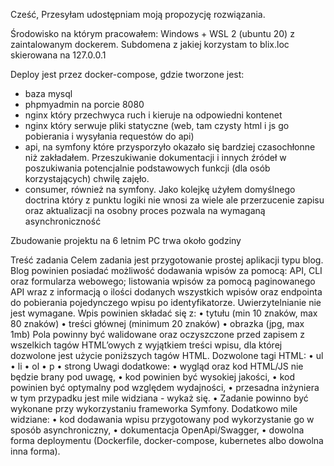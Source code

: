 Cześć,
Przesyłam udostępniam moją propozycję rozwiązania.

Środowisko na którym pracowałem:
Windows + WSL 2 (ubuntu 20) z zaintalowanym dockerem. Subdomena z jakiej korzystam 
to blix.loc skierowana na 127.0.0.1

Deploy jest przez docker-compose, gdzie tworzone jest:
- baza mysql
- phpmyadmin na porcie 8080
- nginx który przechwyca ruch i kieruje na odpowiedni kontenet
- nginx który serwuje pliki statyczne (web, tam czysty html i js go pobierania i wysyłania requestów do api)
- api, na symfony które przysporzyło okazało się bardziej czasochłonne niż zakładałem. Przeszukiwanie dokumentacji i innych źródeł w poszukiwania potencjalnie podstawowych funkcji (dla osób korzystających) chwilę zajęło. 
- consumer, również na symfony. Jako kolejkę użyłem domyślnego doctrina który z punktu logiki nie wnosi za wiele ale przerzucenie zapisu oraz aktualizacji na osobny proces pozwala na wymaganą asynchroniczność
 
Zbudowanie projektu na 6 letnim PC trwa około godziny

Treść zadania
Celem zadania jest przygotowanie prostej aplikacji typu blog. Blog powinien posiadać możliwość
dodawania wpisów za pomocą: API, CLI oraz formularza webowego; listowania wpisów za pomocą
paginowanego API wraz z informacją o ilości dodanych wszystkich wpisów oraz endpointa
do pobierania pojedynczego wpisu po identyfikatorze. Uwierzytelnianie nie jest wymagane.
Wpis powinien składać się z:
• tytułu (min 10 znaków, max 80 znaków)
• treści głównej (minimum 20 znaków)
• obrazka (jpg, max 1mb)
Pola powinny być walidowane oraz oczyszczone przed zapisem z wszelkich tagów HTML’owych
z wyjątkiem treści wpisu, dla której dozwolone jest użycie poniższych tagów HTML.
Dozwolone tagi HTML:
• ul
• li
• ol
• p
• strong
Uwagi dodatkowe:
• wygląd oraz kod HTML/JS nie będzie brany pod uwagę,
• kod powinien być wysokiej jakości,
• kod powinien być optymalny pod względem wydajności,
• przesadna inżyniera w tym przypadku jest mile widziana - wykaż się.
• Zadanie powinno być wykonane przy wykorzystaniu frameworka Symfony.
Dodatkowo mile widziane:
• kod dodawania wpisu przygotowany pod wykorzystanie go w sposób asynchroniczny,
• dokumentacja OpenApi/Swagger,
• dowolna forma deploymentu (Dockerfile, docker-compose, kubernetes albo dowolna inna
forma).

